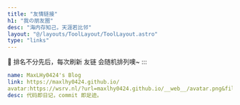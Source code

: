 ```yaml
---
title: "友情链接"
h1: "我の朋友圈"
desc: "海内存知己，天涯若比邻"
layout: "@/layouts/ToolLayout/ToolLayout.astro"
type: "links"
---
```


👭 排名不分先后，每次刷新 友链 会随机排列噢~
:::

```yaml
name: MaxLHy0424's Blog
link: https://maxlhy0424.github.io/
avatar:https://wsrv.nl/?url=maxlhy0424.github.io/__web__/avatar.png&filt=greyscale
desc: 代码即日记，commit 即足迹。
```

